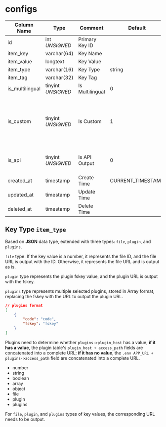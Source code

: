 # configs

| Column Name | Type | Comment | Default | Null | Remark |
| --- | --- | --- | --- | --- | --- |
| id | int *UNSIGNED* | Primary Key ID | | NO | Auto Increment |
| item_key | varchar(64) | Key Name | | NO | **Unique** |
| item_value | longtext | Key Value | | YES |  |
| item_type | varchar(16) | Key Type | string | NO |  |
| item_tag | varchar(32) | Key Tag |  | NO |  |
| is_multilingual | tinyint *UNSIGNED* | Is Multilingual | 0 | NO | 0. No / 1. Yes |
| is_custom | tinyint *UNSIGNED* | Is Custom | 1 | NO | 0. No / 1. Yes<br>0 means system-built, 1 means added by plugin |
| is_api | tinyint *UNSIGNED* | Is API Output | 0 | NO | 0. Forbidden / 1. Allowed |
| created_at | timestamp | Create Time | CURRENT_TIMESTAMP | NO |  |
| updated_at | timestamp | Update Time |  | YES |  |
| deleted_at | timestamp | Delete Time |  | YES |  |

## Key Type `item_type`

Based on **JSON** data type, extended with three types: `file`, `plugin`, and `plugins`.

`file` type: If the key value is a number, it represents the file ID, and the file URL is output with the ID. Otherwise, it represents the file URL and is output as is.

`plugin` type represents the plugin fskey value, and the plugin URL is output with the fskey.

`plugins` type represents multiple selected plugins, stored in Array format, replacing the fskey with the URL to output the plugin URL.

```json
// plugins format
[
    {
        "code": "code",
        "fskey": "fskey"
    }
]
```

Plugins need to determine whether `plugins->plugin_host` has a value; **if it has a value**, the plugin table's `plugin_host + access_path` fields are concatenated into a complete URL; **if it has no value**, the `.env APP_URL + plugins->access_path` field are concatenated into a complete URL.

- number
- string
- boolean
- array
- object
- file
- plugin
- plugins

For `file`, `plugin`, and `plugins` types of key values, the corresponding URL needs to be output.
